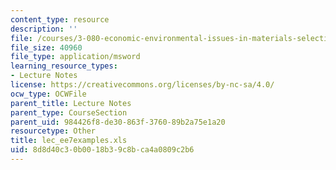 ```yaml
---
content_type: resource
description: ''
file: /courses/3-080-economic-environmental-issues-in-materials-selection-fall-2005/8d8d40c30b0018b39c8bca4a0809c2b6_lec_ee7examples.xls
file_size: 40960
file_type: application/msword
learning_resource_types:
- Lecture Notes
license: https://creativecommons.org/licenses/by-nc-sa/4.0/
ocw_type: OCWFile
parent_title: Lecture Notes
parent_type: CourseSection
parent_uid: 984426f8-de30-863f-3760-89b2a75e1a20
resourcetype: Other
title: lec_ee7examples.xls
uid: 8d8d40c3-0b00-18b3-9c8b-ca4a0809c2b6
---
```

